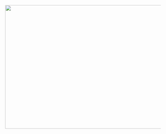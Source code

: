 <a href="https://github.com/devxb/gitanimals">
  <img src="https://render.gitanimals.org/farms/lkwoung88" width="1000" height="400"/>
</a>

